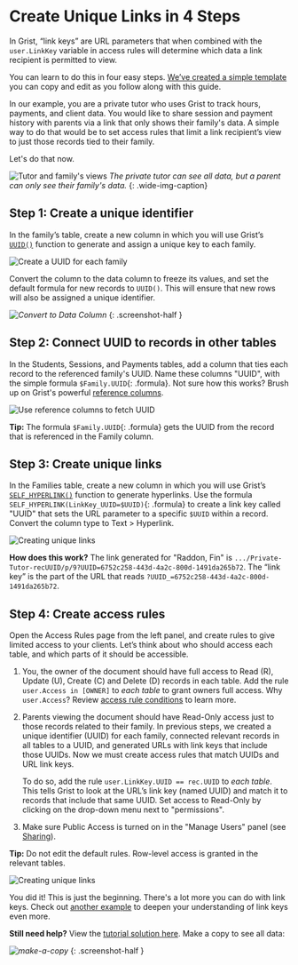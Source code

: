 # Create Unique Links in 4 Steps

In Grist, “link keys” are URL parameters that when combined with the `user.LinkKey` variable in
access rules will determine which data a link recipient is permitted to view.

You can learn to do this in four easy steps.
[We’ve created a simple template](https://public.getgrist.com/cBRGq2QKzTSC/Private-Tutor-LinkKey-Tutorial)
you can copy and edit as you follow along with this guide.

In our example, you are a private tutor who uses Grist to track hours, payments, and client data.
You would like to share session and payment history with parents via a link that only shows their
family's data. A simple way to do that would be to set access rules that limit a link recipient’s
view to just those records tied to their family.

Let's do that now.

![Tutor and family's views](images/2021-04-link-keys/full-v-limited-access-animated.gif)
*The private tutor can see all data, but a parent can only see their family's data.*
{: .wide-img-caption}

## Step 1: Create a unique identifier

In the family’s table, create a new column in which you will use Grist’s
[`UUID()`](../functions.md#uuid) function to generate and assign a unique key to
each family.

![Create a UUID for each family](images/2021-04-link-keys/private-tutor-uuid.png)

Convert the column to the data column to freeze its values, and set the default
formula for new records to `UUID()`. This will ensure that new rows will also be assigned a unique
identifier.

<span class="screenshot-large">*![Convert to Data Column](../examples/images/2021-04-link-keys/convert-to-data-column.png)*</span>
{: .screenshot-half }


## Step 2: Connect UUID to records in other tables

In the Students, Sessions, and Payments tables, add a column that ties each record to the
referenced family's UUID. Name these columns "UUID",
with the simple formula `$Family.UUID`{: .formula}.
Not sure how this works? Brush up on Grist's powerful [reference
columns](../col-refs.md#top).

![Use reference columns to fetch UUID](images/2021-04-link-keys/private-tutor-reference-UUID.png)

**Tip:** The formula `$Family.UUID`{: .formula} gets the UUID from the record
that is referenced in the Family column.

## Step 3: Create unique links

In the Families table, create a new column in which you will use Grist’s
[`SELF_HYPERLINK()`](../functions.md#self_hyperlink) function to generate hyperlinks.  Use the
formula `SELF_HYPERLINK(LinkKey_UUID=$UUID)`{: .formula}
to create a link key called "UUID" that sets the URL parameter to a specific `$UUID` within a record.
Convert the column type to Text > Hyperlink.

![Creating unique links](images/2021-04-link-keys/private-tutor-UUID-links.png)

**How does this work?** The link generated for "Raddon, Fin" is
`.../Private-Tutor-recUUID/p/9?UUID=6752c258-443d-4a2c-800d-1491da265b72`. The “link key” is the
part of the URL that reads `?UUID_=6752c258-443d-4a2c-800d-1491da265b72`.

## Step 4: Create access rules

Open the Access Rules page from the left panel, and create rules to give limited access to your
clients. Let’s think about who should access each table, and which parts of it should be
accessible.

 1. You, the owner of the document should have full access to Read (R), Update (U), Create (C) and
    Delete (D) records in each table. Add the rule `user.Access in [OWNER]` to _each table_
    to grant owners full access. Why `user.Access`?
    Review [access rule conditions](../access-rules.md#access-rule-conditions) to learn more.

 2. Parents viewing the document should have Read-Only access just to those records related to
    their family. In previous steps, we created a unique identifier (UUID) for each family,
    connected relevant records in all tables to a UUID, and generated URLs with link keys that
    include those UUIDs. Now we must create access rules that match UUIDs and URL link keys.

    To do so, add the rule `user.LinkKey.UUID == rec.UUID` to _each table_.
    This tells Grist to look at the URL’s link key (named UUID) and match it to records that include
    that same UUID. Set access to Read-Only by clicking on the drop-down menu next to "permissions".

 3. Make sure Public Access is turned on in the "Manage Users" panel (see [Sharing](../sharing.md)).

**Tip:** Do not edit the default rules. Row-level access is granted in the relevant tables.

![Creating unique links](images/2021-04-link-keys/private-tutor-UUID-acl.png)

You did it! This is just the beginning. There's a lot more you can do with link keys. Check out
[another example](../access-rules.md#link-keys) to deepen your
understanding of link keys even more.


**Still need help?** View the [tutorial solution
here](https://public.getgrist.com/9ZQvegsao3zT/Private-Tutor-LinkKey-Tutorial-Solution?UUID_=039170d0-c4d6-4a43-a357-3cb0fd10822f).
Make a copy to see all data:

<span class="screenshot-large">*![make-a-copy](images/2021-04-link-keys/make-a-copy.png)*</span>
{: .screenshot-half }
